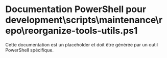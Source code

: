 # Documentation PowerShell pour development\scripts\maintenance\repo\reorganize-tools-utils.ps1

Cette documentation est un placeholder et doit être générée par un outil PowerShell spécifique.
